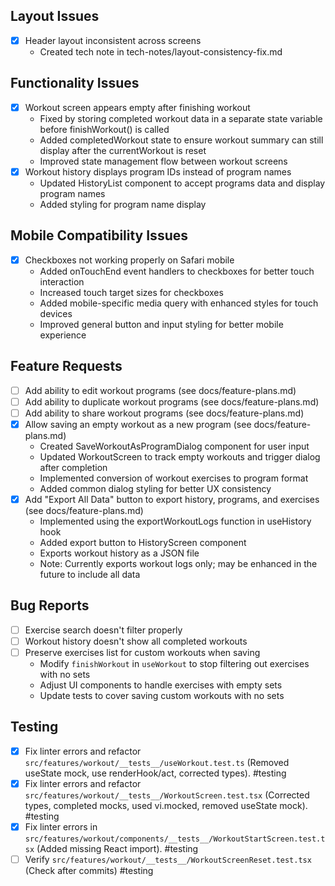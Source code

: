 ## Layout Issues
- [x] Header layout inconsistent across screens
  - Created tech note in tech-notes/layout-consistency-fix.md

## Functionality Issues
- [x] Workout screen appears empty after finishing workout
  - Fixed by storing completed workout data in a separate state variable before finishWorkout() is called
  - Added completedWorkout state to ensure workout summary can still display after the currentWorkout is reset
  - Improved state management flow between workout screens
- [x] Workout history displays program IDs instead of program names
  - Updated HistoryList component to accept programs data and display program names
  - Added styling for program name display

## Mobile Compatibility Issues
- [x] Checkboxes not working properly on Safari mobile
  - Added onTouchEnd event handlers to checkboxes for better touch interaction
  - Increased touch target sizes for checkboxes
  - Added mobile-specific media query with enhanced styles for touch devices
  - Improved general button and input styling for better mobile experience

## Feature Requests
- [ ] Add ability to edit workout programs (see docs/feature-plans.md)
- [ ] Add ability to duplicate workout programs (see docs/feature-plans.md)
- [ ] Add ability to share workout programs (see docs/feature-plans.md)
- [x] Allow saving an empty workout as a new program (see docs/feature-plans.md)
  - Created SaveWorkoutAsProgramDialog component for user input
  - Updated WorkoutScreen to track empty workouts and trigger dialog after completion
  - Implemented conversion of workout exercises to program format
  - Added common dialog styling for better UX consistency
- [x] Add "Export All Data" button to export history, programs, and exercises (see docs/feature-plans.md)
  - Implemented using the exportWorkoutLogs function in useHistory hook
  - Added export button to HistoryScreen component
  - Exports workout history as a JSON file
  - Note: Currently exports workout logs only; may be enhanced in the future to include all data

## Bug Reports
- [ ] Exercise search doesn't filter properly
- [ ] Workout history doesn't show all completed workouts
- [ ] Preserve exercises list for custom workouts when saving
  - Modify `finishWorkout` in `useWorkout` to stop filtering out exercises with no sets
  - Adjust UI components to handle exercises with empty sets
  - Update tests to cover saving custom workouts with no sets

## Testing

- [x] Fix linter errors and refactor `src/features/workout/__tests__/useWorkout.test.ts` (Removed useState mock, use renderHook/act, corrected types). #testing
- [x] Fix linter errors and refactor `src/features/workout/__tests__/WorkoutScreen.test.tsx` (Corrected types, completed mocks, used vi.mocked, removed useState mock). #testing
- [x] Fix linter errors in `src/features/workout/components/__tests__/WorkoutStartScreen.test.tsx` (Added missing React import). #testing
- [ ] Verify `src/features/workout/__tests__/WorkoutScreenReset.test.tsx` (Check after commits) #testing 